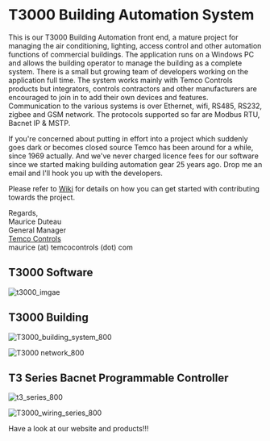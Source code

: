 T3000 Building Automation System
================================

This is our T3000 Building Automation front end, a mature project for managing the air conditioning, lighting, access control and other automation functions of commercial buildings. The application runs on a Windows PC and allows the building operator to manage the building as a complete system. There is a small but growing team of developers working on the application full time. The system works mainly with Temco Controls products but integrators, controls contractors and other manufacturers are encouraged to join in to add their own devices and features. Communication to the various systems is over Ethernet, wifi, RS485, RS232, zigbee and GSM network. The protocols supported so far are Modbus RTU, Bacnet IP & MSTP.

If you're concerned about putting in effort into a project which suddenly goes dark or becomes closed source Temco has been around for a while, since 1969 actually. And we've never charged licence fees for our software since we started making building automation gear 25 years ago. Drop me an email and I'll hook you up with the developers.

Please refer to [Wiki](https://github.com/temcocontrols/T3000_Building_Automation_System/wiki) for details on how you can get started with contributing towards the project. 

Regards,   
Maurice Duteau     
General Manager    
[Temco Controls](http://www.temcocontrols.com/)    
maurice (at) temcocontrols (dot) com

## T3000 Software

![t3000_imgae](https://github.com/temco-sophie/T3000_Building_Automation_System/blob/master/image/t3000_image.gif)

## T3000 Building

![T3000_building_system_800](https://github.com/temco-sophie/T3000_Building_Automation_System/blob/master/image/T3000_building_system_800.jpg)

![T3000 network_800](https://github.com/temco-sophie/T3000_Building_Automation_System/blob/master/image/T3000%20network_800.jpg)


## T3 Series Bacnet Programmable Controller

![t3_series_800](https://github.com/temco-sophie/T3000_Building_Automation_System/blob/master/image/t3_series_800.jpg)



![T3000_wiring_series_800](https://github.com/temco-sophie/T3000_Building_Automation_System/blob/master/image/T3000_wiring_series_800.jpg)



Have a look at our website and products!!!     

